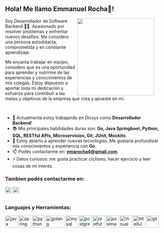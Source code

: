 ## Hola! Me llamo Emmanuel Rocha👋!


<img align='right' src="https://media3.giphy.com/media/L8K62iTDkzGX6/giphy.gif" width="250" style="margin-right:20px">


Soy Desarrollador de Software Backend 👨‍💻. 
Apasionado por resolver problemas y enfrentar nuevos desafíos. Me considero una persona autodidacta, comprometida y en constante aprendizaje.

Me encanta trabajar en equipo, considero que es una oportunidad para aprender y nutrirme de las experiencias y conocimientos de mis colegas. 
Estoy dispuesto a aportar toda mi dedicación y esfuerzo para contribuir a las metas y objetivos de la empresa que crea y apueste en mí.

<br />

- 🔭 Actualmente estoy trabajando en Dicsys como **Desarrollador Backend**!
- 📚  Mis principales habilidades duras son: **Go, Java Springboot, Python, SQL, RESTful APIs, Microservicios, Git, JUnit, Mockito**.
- 🌱 Estoy abierto a aprender nuevas tecnologías. Me gustaría profundizar mis conocimientos y experiencia con **Go**.
- 📫 Podés contactarme en: **emarocha4@gmail.com**.
- ⚡ Datos curiosos: me gusta practicar ciclismo, hacer ejercicio y leer cosas de mi interés.


### Tambien podés contactarme en:

[<img align="left" alt="codeSTACKr | LinkedIn" width="22px" src="https://cdn.jsdelivr.net/npm/simple-icons@v3/icons/linkedin.svg" />][linkedin]
[<img align="left" alt="codeSTACKr | WhatsApp" width="22px" src="https://cdn.jsdelivr.net/npm/simple-icons@v3/icons/whatsapp.svg" />][whatsapp] 

<br />
<br />

### Languajes y Herramientas:
<p align="left">
  <img src="https://api.iconify.design/logos:java.svg" alt="java" height="40" width="40"/>
  <img src="https://api.iconify.design/logos:spring-icon.svg" alt="spring" height="40" width="40"/>
  <img src="https://api.iconify.design/logos:python.svg" alt="python" height="40" width="40"/>
  <img src="https://api.iconify.design/logos:go.svg" alt="golang" height="40" width="60"/>
  <img src="https://api.iconify.design/logos:mysql.svg" alt="mysql" height="40" width="40"/>  
  <img src="https://api.iconify.design/logos:postgresql.svg" alt="postgreSQL" height="40" width="40"/> 
  <img src="https://api.iconify.design/logos:rest.svg" alt="restful" height="40" width="40"/>
  <img src="https://api.iconify.design/logos:postman.svg" alt="postman" height="40" width="40"/> 
  <img src="https://api.iconify.design/vscode-icons:file-type-vscode.svg" alt="Visual Studio Code" height="40" width="40"/>
  <img src="https://api.iconify.design/logos:intellij-idea.svg" alt="IntelliJ IDEA" height="40" width="40"/>
  <img src="https://api.iconify.design/logos:git.svg" alt="git" height="40" width="40"/>
</p>

<br />
 
</details>

<!-- Links de redes sociales -->
[linkedin]: https://www.linkedin.com/in/emarocha4/
[whatsapp]: https://wa.me/543517504417
